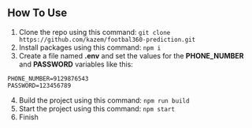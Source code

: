 ## How To Use

1. Clone the repo using this command:
   ```git clone https://github.com/kazem/footbal360-prediction.git```
2. Install packages using this command: ```npm i```
3. Create a file named **.env** and set the values for the **PHONE_NUMBER** and **PASSWORD** variables like this: 
```
PHONE_NUMBER=9129876543
PASSWORD=123456789
```
4. Build the project using this command: ```npm run build```
5. Start the project using this command: ```npm start```
6. Finish
